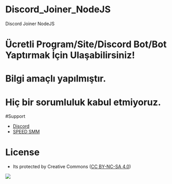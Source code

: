 # Discord_Joiner_NodeJS
Discord Joiner NodeJS

# Ücretli Program/Site/Discord Bot/Bot Yaptırmak İçin Ulaşabilirsiniz!

# Bilgi amaçlı yapılmıştır.
# Hiç bir sorumluluk kabul etmiyoruz.

#Support
- [Discord](https://discord.com/invite/jzeNGMcBrA)
- [SPEED SMM](https://speedsmm.com)

# License
- Its protected by Creative Commons ([CC BY-NC-SA 4.0](https://creativecommons.org/licenses/by-nc-sa/4.0/))

<a href="https://creativecommons.org/licenses/by-nc-sa/4.0/" title="BYNCSA40"><img src="https://licensebuttons.net/l/by-nc-sa/4.0/88x31.png"></a>
